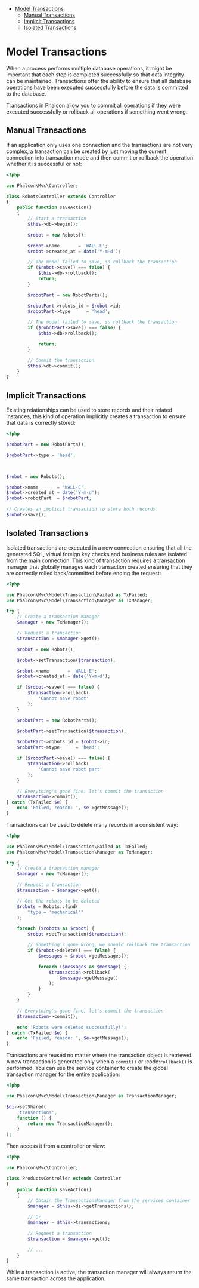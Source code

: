 <div class='article-menu' markdown='1'>

- [Model Transactions](3.1/db-models-transactions.md#overview)
    - [Manual Transactions](3.1/db-models-transactions.md#manual)
    - [Implicit Transactions](3.1/db-models-transactions.md#implicit)
    - [Isolated Transactions](3.1/db-models-transactions.md#isolated)
    
</div>

<a name='overview'></a>
# Model Transactions
When a process performs multiple database operations, it might be important that each step is completed successfully so that data integrity can be maintained. Transactions offer the ability to ensure that all database operations have been executed successfully before the data
is committed to the database.

Transactions in Phalcon allow you to commit all operations if they were executed successfully or rollback all operations if something went wrong.

<a name='manual'></a>
## Manual Transactions
If an application only uses one connection and the transactions are not very complex, a transaction can be created by just moving the current connection into transaction mode and then commit or rollback the operation whether it is successful or not:

```php
<?php

use Phalcon\Mvc\Controller;

class RobotsController extends Controller
{
    public function saveAction()
    {
        // Start a transaction
        $this->db->begin();

        $robot = new Robots();

        $robot->name       = 'WALL-E';
        $robot->created_at = date('Y-m-d');

        // The model failed to save, so rollback the transaction
        if ($robot->save() === false) {
            $this->db->rollback();
            return;
        }

        $robotPart = new RobotParts();

        $robotPart->robots_id = $robot->id;
        $robotPart->type      = 'head';

        // The model failed to save, so rollback the transaction
        if ($robotPart->save() === false) {
            $this->db->rollback();

            return;
        }

        // Commit the transaction
        $this->db->commit();
    }
}
```

<a name='implicit'></a>
## Implicit Transactions
Existing relationships can be used to store records and their related instances, this kind of operation implicitly creates a transaction to ensure that data is correctly stored:

```php
<?php

$robotPart = new RobotParts();

$robotPart->type = 'head';



$robot = new Robots();

$robot->name       = 'WALL-E';
$robot->created_at = date('Y-m-d');
$robot->robotPart  = $robotPart;

// Creates an implicit transaction to store both records
$robot->save();
```

<a name='isolated'></a>
## Isolated Transactions
Isolated transactions are executed in a new connection ensuring that all the generated SQL, virtual foreign key checks and business rules are isolated from the main connection. This kind of transaction requires a transaction manager that globally manages each transaction created ensuring that they are correctly rolled back/committed before ending the request:

```php
<?php

use Phalcon\Mvc\Model\Transaction\Failed as TxFailed;
use Phalcon\Mvc\Model\Transaction\Manager as TxManager;

try {
    // Create a transaction manager
    $manager = new TxManager();

    // Request a transaction
    $transaction = $manager->get();

    $robot = new Robots();

    $robot->setTransaction($transaction);

    $robot->name       = 'WALL·E';
    $robot->created_at = date('Y-m-d');

    if ($robot->save() === false) {
        $transaction->rollback(
            'Cannot save robot'
        );
    }

    $robotPart = new RobotParts();

    $robotPart->setTransaction($transaction);

    $robotPart->robots_id = $robot->id;
    $robotPart->type      = 'head';

    if ($robotPart->save() === false) {
        $transaction->rollback(
            'Cannot save robot part'
        );
    }

    // Everything's gone fine, let's commit the transaction
    $transaction->commit();
} catch (TxFailed $e) {
    echo 'Failed, reason: ', $e->getMessage();
}
```

Transactions can be used to delete many records in a consistent way:

```php
<?php

use Phalcon\Mvc\Model\Transaction\Failed as TxFailed;
use Phalcon\Mvc\Model\Transaction\Manager as TxManager;

try {
    // Create a transaction manager
    $manager = new TxManager();

    // Request a transaction
    $transaction = $manager->get();

    // Get the robots to be deleted
    $robots = Robots::find(
        "type = 'mechanical'"
    );

    foreach ($robots as $robot) {
        $robot->setTransaction($transaction);

        // Something's gone wrong, we should rollback the transaction
        if ($robot->delete() === false) {
            $messages = $robot->getMessages();

            foreach ($messages as $message) {
                $transaction->rollback(
                    $message->getMessage()
                );
            }
        }
    }

    // Everything's gone fine, let's commit the transaction
    $transaction->commit();

    echo 'Robots were deleted successfully!';
} catch (TxFailed $e) {
    echo 'Failed, reason: ', $e->getMessage();
}
```

Transactions are reused no matter where the transaction object is retrieved. A new transaction is generated only when a `commit()` or :code:`rollback()` is performed. You can use the service container to create the global transaction manager for the entire application:

```php
<?php

use Phalcon\Mvc\Model\Transaction\Manager as TransactionManager;

$di->setShared(
    'transactions',
    function () {
        return new TransactionManager();
    }
);
```

Then access it from a controller or view:

```php
<?php

use Phalcon\Mvc\Controller;

class ProductsController extends Controller
{
    public function saveAction()
    {
        // Obtain the TransactionsManager from the services container
        $manager = $this->di->getTransactions();

        // Or
        $manager = $this->transactions;

        // Request a transaction
        $transaction = $manager->get();

        // ...
    }
}
```

While a transaction is active, the transaction manager will always return the same transaction across the application.
